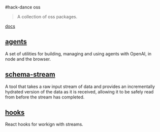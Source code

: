 #hack-dance oss
> A collection of oss packages.


[docs](https://oss.hack.dance)


## [agents](https://github.com/hack-dance/agents/packages/core)
A set of utilities for building, managing and using agents with OpenAI, in node and the browser.


## [schema-stream](https://github.com/hack-dance/agents/packages/schemaStream)
A tool that takes a raw input stream of data and provides an incrementally hydrated version of the data as it is received, allowing it to be safely read from before the stream has completed.



## [hooks](https://github.com/hack-dance/agents/packages/hooks)
React hooks for workign with streams.
